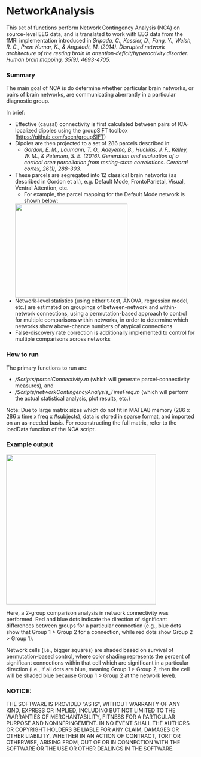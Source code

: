 # NetworkAnalysis
This set of functions perform Network Contingency Analysis (NCA) on source-level EEG data, and is translated to work with EEG data from the fMRI implementation introduced in _Sripada, C., Kessler, D., Fang, Y., Welsh, R. C., Prem Kumar, K., & Angstadt, M. (2014). Disrupted network architecture of the resting brain in attention‐deficit/hyperactivity disorder. Human brain mapping, 35(9), 4693-4705._


### Summary
The main goal of NCA is do determine whether particular brain networks, or pairs of brain networks, are communicating aberrantly in a particular diagnostic group.

In brief:
* Effective (causal) connectivity is first calculated between pairs of ICA-localized dipoles using the groupSIFT toolbox (https://github.com/sccn/groupSIFT)
* Dipoles are then projected to a set of 286 parcels described in:
  * _Gordon, E. M., Laumann, T. O., Adeyemo, B., Huckins, J. F., Kelley, W. M., & Petersen, S. E. (2016). Generation and evaluation of a cortical area parcellation from resting-state correlations. Cerebral cortex, 26(1), 288-303._
* These parcels are segregated into 12 classical brain networks (as described in Gordon et al.), e.g. Default Mode, FrontoParietal, Visual, Ventral Attention, etc.
  * For example, the parcel mapping for the Default Mode network is shown below:
  <img src="https://user-images.githubusercontent.com/12466792/189801666-f855f12b-9025-438e-9fcf-d5cdcace5ee0.png" width="300" height="250">
* Network-level statistics (using either t-test, ANOVA, regression model, etc.) are estimated on groupings of between-network and within-network connections, using a permutation-based approach to control for multiple comparisons within networks, in order to determine which networks show above-chance numbers of atypical connections
* False-discovery rate correction is additionally implemented to control for multiple comparisons across networks

### How to run
The primary functions to run are:
* _/Scripts/parcelConnectivity.m_ (which will generate parcel-connectivity measures), and 
* _/Scripts/networkContingencyAnalysis_TimeFreq.m_ (which will perform the actual statistical analysis, plot results, etc.)

Note: Due to large matrix sizes which do not fit in MATLAB memory (286 x 286 x time x freq x #subjects), data is stored in sparse format, and imported on an as-needed basis. For reconstructing the full matrix, refer to the loadData function of the NCA script.

### Example output

<img src="https://user-images.githubusercontent.com/12466792/189802401-9f382e65-5564-44b2-976d-e64bbcf25f60.png" width="400" height="400">

Here, a 2-group comparison analysis in network connectivity was performed. Red and blue dots indicate the direction of significant differences between groups for a particular connection (e.g., blue dots show that Group 1 > Group 2 for a connection, while red dots show Group 2 > Group 1).

Network cells (i.e., bigger squares) are shaded based on survival of permutation-based control, where color shading represents the percent of significant connections within that cell which are significant in a particular direction (i.e., if all dots are blue, meaning Group 1 > Group 2, then the cell will be shaded blue because Group 1 > Group 2 at the network level).



### NOTICE:
THE SOFTWARE IS PROVIDED "AS IS", WITHOUT WARRANTY OF ANY KIND, EXPRESS OR IMPLIED, INCLUDING BUT NOT LIMITED TO THE WARRANTIES OF MERCHANTABILITY, FITNESS FOR A PARTICULAR PURPOSE AND NONINFRINGEMENT. IN NO EVENT SHALL THE AUTHORS OR COPYRIGHT HOLDERS BE LIABLE FOR ANY CLAIM, DAMAGES OR OTHER LIABILITY, WHETHER IN AN ACTION OF CONTRACT, TORT OR OTHERWISE, ARISING FROM, OUT OF OR IN CONNECTION WITH THE SOFTWARE OR THE USE OR OTHER DEALINGS IN THE SOFTWARE.
